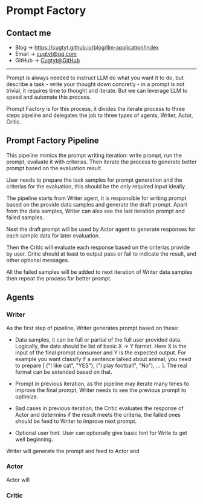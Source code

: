 # Prompt Factory

## Contact me

* Blog -> <https://cugtyt.github.io/blog/llm-application/index>
* Email -> <cugtyt@qq.com>
* GitHub -> [Cugtyt@GitHub](https://github.com/Cugtyt)

---

Prompt is always needed to instruct LLM do what you want it to do,
but describe a task - write your thought down concretly - in a prompt is not trivial, 
it requires time to thought and iterate. But we can leverage LLM to speed and automate this process.

Prompt Factory is for this process, it divides the iterate process to three
steps pipeline and delegates the job to three types of agents, Writer, Actor, Critic.

## Prompt Factory Pipeline

This pipeline mimics the prompt writing iteration: write prompt, run the prompt, evaluate it with criterias.
Then iterate the process to generate better prompt based on the evaluation result.

User needs to prepare the task samples for prompt generation and the criterias for the evaluation, 
this should be the only required input ideally.

The pipeline starts from Writer agent, it is responsible for writing prompt based on the provide data samples 
and generate the draft prompt. Apart from the data samples, Writer can also see the last iteration prompt
and failed samples.

Next the draft prompt will be used by Actor agent to generate responses for each sample data 
for later evaluation.

Then the Critic will evaluate each response based on the criterias provide by user. Critic should at least to
output pass or fail to indicate the result, and other optional messages. 

All the failed samples will be added to next iteration of Writer data samples then repeat the process 
for better prompt.

## Agents

### Writer

As the first step of pipeline, Writer generates prompt based on these:

- Data samples, it can be full or partial of the full user provided data. 
Logically, the data should be list of basic X -> Y format. 
Here X is the input of the final prompt consumer and Y is the expected output. 
For example you want classify if a sentence talked about animal, 
you need to prepare [ ("I like cat", "YES"), ("I play football", "No"), ... ]. 
The real format can be extended based on that.

- Prompt in previous iteration, as the pipeline may iterate many times to improve the final prompt, 
Writer needs to see the previous prompt to optimize.

- Bad cases in previous iteration, the Critic evaluates the response of Actor and determins if the
result meets the criteria, the failed ones should be feed to Writer to improve next prompt.

- Optional user hint. User can optionally give basic hint for Write to get well beginning.

Writer will generate the prompt and feed to Actor and 

### Actor

Actor will

### Critic